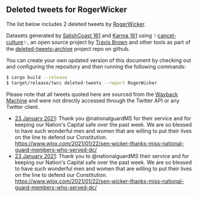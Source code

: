 ## Deleted tweets for RogerWicker

The list below includes 2 deleted tweets by
[RogerWicker](https://twitter.com/RogerWicker).



Datasets generated by [SalishCoast 161](https://twitter.com/SalishCoastA) and [Karma 161](https://twitter.com/KarmaOneSixOne)
using ✨[cancel-culture](https://github.com/travisbrown/cancel-culture)✨, an open source project by [Travis Brown](https://twitter.com/travisbrown) 
and other tools as part of the [deleted-tweets-archive](https://github.com/salcoast/deleted-tweets-archive/) project repo on github.

You can create your own updated version of this document by checking out and configuring the
repository and then running the following commands:

```bash
$ cargo build --release
$ target/release/twcc deleted-tweets --report RogerWicker
```

Please note that all tweets quoted here are sourced from the
[Wayback Machine](https://web.archive.org) and were not directly accessed through the Twitter API or
any Twitter client.

* [23 January 2021](https://web.archive.org/web/20210123170849/https://twitter.com/RogerWicker/status/1353026725186297857): Thank you  @nationalguardMS  for their service and for keeping our Nation's Capital safe over the past week. We are so blessed to have such wonderful men and women that are willing to put their lives on the line to defend our Constitution. https://www.wlox.com/2021/01/22/sen-wicker-thanks-miss-national-guard-members-who-served-dc/
* [23 January 2021](https://web.archive.org/web/20210123163444/https://twitter.com/RogerWicker/status/1353017720753819648): Thank you to  @nationalguardMS  their service and for keeping our Nation's Capital safe over the past week. We are so blessed to have such wonderful men and women that are willing to put their lives on the line to defend our Constitution. https://www.wlox.com/2021/01/22/sen-wicker-thanks-miss-national-guard-members-who-served-dc/

